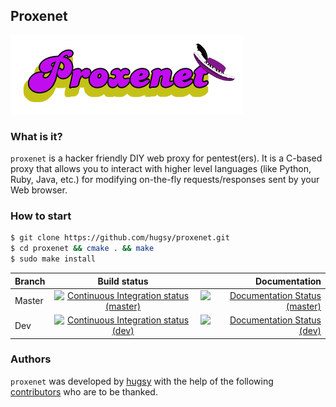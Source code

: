 ## Proxenet

![logo](docs/img/proxenet-logo.png)

### What is it?
`proxenet` is a hacker friendly DIY web proxy for pentest(ers). It is a C-based
proxy that allows you to interact with higher level languages (like Python,
Ruby, Java, etc.) for modifying on-the-fly requests/responses sent by your Web
browser.


### How to start

``` bash
$ git clone https://github.com/hugsy/proxenet.git
$ cd proxenet && cmake . && make
$ sudo make install
```


| Branch | Build status | Documentation |
| ------ |:------------:| -------------:|
| Master | [![Continuous Integration status (master)](https://secure.travis-ci.org/hugsy/proxenet.png?branch=master)](https://travis-ci.org/hugsy/proxenet?branch=master) | [![Documentation Status (master)](https://readthedocs.org/projects/proxenet/badge/?version=master)](https://proxenet.readthedocs.org/en/latest/)  |
| Dev | [![Continuous Integration status (dev)](https://secure.travis-ci.org/hugsy/proxenet.png?branch=dev)](https://travis-ci.org/hugsy/proxenet?branch=dev) | [![Documentation Status (dev)](https://readthedocs.org/projects/proxenet/badge/?version=dev)](https://proxenet.readthedocs.org/en/dev/)  |

### Authors
`proxenet` was developed by [hugsy](https://github.com/hugsy) with the help of the following [contributors](https://github.com/hugsy/proxenet/graphs/contributors) who are to be thanked.
